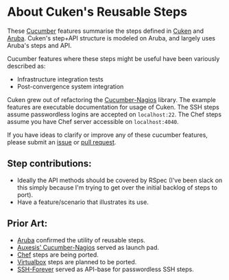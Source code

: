 # About Cuken's Reusable Steps

These [Cucumber][0] features summarise the steps defined in
[Cuken][1] and [Aruba][2]. Cuken's step+API structure is modeled on Aruba, and
largely uses Aruba's steps and API.

Cucumber features where these steps might be useful have been variously described as:
- Infrastructure integration tests
- Post-convergence system integration

Cuken grew out of refactoring the [Cucumber-Nagios][3] library.
The example features are executable documentation for usage of Cuken.
The SSH steps assume passwordless logins are accepted on `localhost:22`.
The Chef steps assume you have Chef server accessible on `localhost:4040`.

If you have ideas to clarify or improve any of these cucumber features,
please submit an [issue](https://github.com/hedgehog/cuken/issues) or
[pull request][8].

## Step contributions:
- Ideally the API methods should be covered by RSpec (I've been slack
on this simply because I'm trying to get over the initial backlog of
steps to port).
- Have a feature/scenario that illustrates its use.

## Prior Art:
- [Aruba][2] confirmed the utility of reusable steps.
- [Auxesis' Cucumber-Nagios][4] served as launch pad.
- [Chef][5] steps are being ported.
- [Virtualbox][6] steps are planned to be ported.
- [SSH-Forever][7] served as API-base for passwordless SSH steps.

[0]: https://github.com/aslakhellesoy/cucumber
[1]: https://github.com/hedgehog/cuken
[2]: https://github.com/aslakhellesoy/aruba
[3]: https://github.com/hedgehog/cucumber-nagios
[4]: https://github.com/auxesis/cucumber-nagios
[5]: https://github.com/opscode/chef
[6]: https://github.com/mitchellh/virtualbox
[7]: https://github.com/mattwynne/ssh-forever
[8]: http://help.github.com/pull-requests
